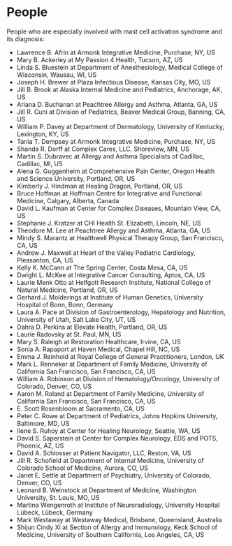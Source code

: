 # People

People who are especially involved with mast cell activation syndrome and its diagnosis:

* Lawrence B. Afrin at Armonk Integrative Medicine, Purchase, NY, US
* Mary B. Ackerley at My Passion 4 Health, Tucson, AZ, US
* Linda S. Bluestein at Department of Anesthesiology, Medical College of Wisconsin, Wausau, WI, US
* Joseph H. Brewer at Plaza Infectious Disease, Kansas City, MO, US
* Jill B. Brook at Alaska Internal Medicine and Pediatrics, Anchorage, AK, US
* Ariana D. Buchanan at Peachtree Allergy and Asthma, Atlanta, GA, US
* Jill R. Cuni at Division of Pediatrics, Beaver Medical Group, Banning, CA, US
* William P. Davey at Department of Dermatology, University of Kentucky, Lexington, KY, US
* Tania T. Dempsey at Armonk Integrative Medicine, Purchase, NY, US
* Shanda R. Dorff at Complex Cares, LLC, Shoreview, MN, US
* Martin S. Dubravec at Allergy and Asthma Specialists of Cadillac, Cadillac, MI, US
* Alena G. Guggenheim at Comprehensive Pain Center, Oregon Health and Science University, Portland, OR, US
* Kimberly J. Hindman at Healing Dragon, Portland, OR, US
* Bruce Hoffman at Hoffman Centre for Integrative and Functional Medicine, Calgary, Alberta, Canada
* David L. Kaufman at Center for Complex Diseases, Mountain View, CA, US
* Stephanie J. Kratzer at CHI Health St. Elizabeth, Lincoln, NE, US
* Theodore M. Lee at Peachtree Allergy and Asthma, Atlanta, GA, US
* Mindy S. Marantz at Healthwell Physical Therapy Group, San Francisco, CA, US
* Andrew J. Maxwell at Heart of the Valley Pediatric Cardiology, Pleasanton, CA, US
* Kelly K. McCann at The Spring Center, Costa Mesa, CA, US
* Dwight L. McKee at Integrative Cancer Consulting, Aptos, CA, US
* Laurie Menk Otto at Helfgott Research Institute, National College of Natural Medicine, Portland, OR, US
* Gerhard J. Molderings at Institute of Human Genetics, University Hospital of Bonn, Bonn, Germany
* Laura A. Pace at Division of Gastroenterology, Hepatology and Nutrition, University of Utah, Salt Lake City, UT, US
* Dahra D. Perkins at Elevate Health, Portland, OR, US
* Laurie Radovsky at St. Paul, MN, US
* Mary S. Raleigh at Restoration Healthcare, Irvine, CA, US
* Sonia A. Rapaport at Haven Medical, Chapel Hill, NC, US
* Emma J. Reinhold at Royal College of General Practitioners, London, UK
* Mark L. Renneker at Department of Family Medicine, University of California San Francisco, San Francisco, CA, US
* William A. Robinson at Division of Hematology/Oncology, University of Colorado, Denver, CO, US
* Aaron M. Roland at Department of Family Medicine, University of California San Francisco, San Francisco, CA, US
* E. Scott Rosenbloom at Sacramento, CA, US
* Peter C. Rowe at Department of Pediatrics, Johns Hopkins University, Baltimore, MD, US
* Ilene S. Ruhoy at Center for Healing Neurology, Seattle, WA, US
* David S. Saperstein at Center for Complex Neurology, EDS and POTS, Phoenix, AZ, US
* David A. Schlosser at Patient Navigator, LLC, Reston, VA, US
* Jill R. Schofield at Department of Internal Medicine, University of Colorado School of Medicine, Aurora, CO, US
* Janet E. Settle at Department of Psychiatry, University of Colorado, Denver, CO, US
* Leonard B. Weinstock at Department of Medicine, Washington University, St. Louis, MO, US
* Martina Wengenroth at Institute of Neuroradiology, University Hospital Lübeck, Lübeck, Germany
* Mark Westaway at Westaway Medical, Brisbane, Queensland, Australia
* Shijun Cindy Xi at Section of Allergy and Immunology, Keck School of Medicine, University of Southern California, Los Angeles, CA, US
